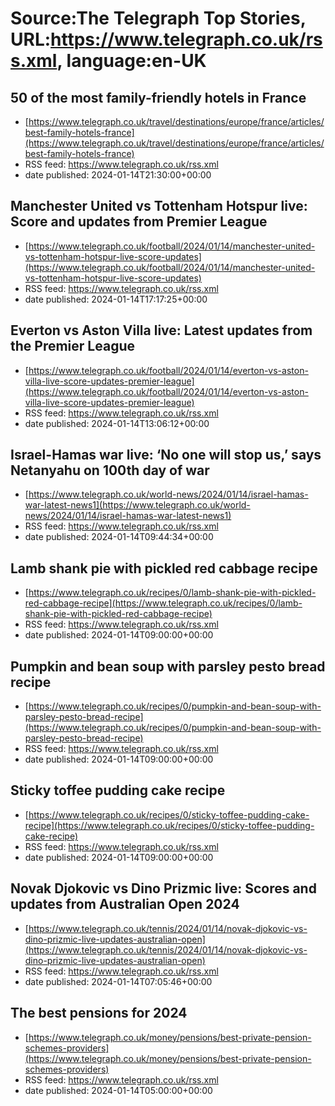 # Source:The Telegraph Top Stories, URL:https://www.telegraph.co.uk/rss.xml, language:en-UK

## 50 of the most family-friendly hotels in France
 - [https://www.telegraph.co.uk/travel/destinations/europe/france/articles/best-family-hotels-france](https://www.telegraph.co.uk/travel/destinations/europe/france/articles/best-family-hotels-france)
 - RSS feed: https://www.telegraph.co.uk/rss.xml
 - date published: 2024-01-14T21:30:00+00:00



## Manchester United vs Tottenham Hotspur live: Score and updates from Premier League
 - [https://www.telegraph.co.uk/football/2024/01/14/manchester-united-vs-tottenham-hotspur-live-score-updates](https://www.telegraph.co.uk/football/2024/01/14/manchester-united-vs-tottenham-hotspur-live-score-updates)
 - RSS feed: https://www.telegraph.co.uk/rss.xml
 - date published: 2024-01-14T17:17:25+00:00



## Everton vs Aston Villa live: Latest updates from the Premier League
 - [https://www.telegraph.co.uk/football/2024/01/14/everton-vs-aston-villa-live-score-updates-premier-league](https://www.telegraph.co.uk/football/2024/01/14/everton-vs-aston-villa-live-score-updates-premier-league)
 - RSS feed: https://www.telegraph.co.uk/rss.xml
 - date published: 2024-01-14T13:06:12+00:00



## Israel-Hamas war live: ‘No one will stop us,’ says Netanyahu on 100th day of war
 - [https://www.telegraph.co.uk/world-news/2024/01/14/israel-hamas-war-latest-news1](https://www.telegraph.co.uk/world-news/2024/01/14/israel-hamas-war-latest-news1)
 - RSS feed: https://www.telegraph.co.uk/rss.xml
 - date published: 2024-01-14T09:44:34+00:00



## Lamb shank pie with pickled red cabbage recipe
 - [https://www.telegraph.co.uk/recipes/0/lamb-shank-pie-with-pickled-red-cabbage-recipe](https://www.telegraph.co.uk/recipes/0/lamb-shank-pie-with-pickled-red-cabbage-recipe)
 - RSS feed: https://www.telegraph.co.uk/rss.xml
 - date published: 2024-01-14T09:00:00+00:00



## Pumpkin and bean soup with parsley pesto bread recipe
 - [https://www.telegraph.co.uk/recipes/0/pumpkin-and-bean-soup-with-parsley-pesto-bread-recipe](https://www.telegraph.co.uk/recipes/0/pumpkin-and-bean-soup-with-parsley-pesto-bread-recipe)
 - RSS feed: https://www.telegraph.co.uk/rss.xml
 - date published: 2024-01-14T09:00:00+00:00



## Sticky toffee pudding cake recipe
 - [https://www.telegraph.co.uk/recipes/0/sticky-toffee-pudding-cake-recipe](https://www.telegraph.co.uk/recipes/0/sticky-toffee-pudding-cake-recipe)
 - RSS feed: https://www.telegraph.co.uk/rss.xml
 - date published: 2024-01-14T09:00:00+00:00



## Novak Djokovic vs Dino Prizmic live: Scores and updates from Australian Open 2024
 - [https://www.telegraph.co.uk/tennis/2024/01/14/novak-djokovic-vs-dino-prizmic-live-updates-australian-open](https://www.telegraph.co.uk/tennis/2024/01/14/novak-djokovic-vs-dino-prizmic-live-updates-australian-open)
 - RSS feed: https://www.telegraph.co.uk/rss.xml
 - date published: 2024-01-14T07:05:46+00:00



## The best pensions for 2024
 - [https://www.telegraph.co.uk/money/pensions/best-private-pension-schemes-providers](https://www.telegraph.co.uk/money/pensions/best-private-pension-schemes-providers)
 - RSS feed: https://www.telegraph.co.uk/rss.xml
 - date published: 2024-01-14T05:00:00+00:00



